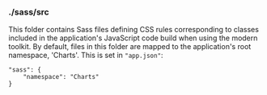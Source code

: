 ### ./sass/src

This folder contains Sass files defining CSS rules corresponding to classes
included in the application's JavaScript code build when using the modern toolkit.
By default, files in this folder are mapped to the application's root namespace, 'Charts'.
This is set in `"app.json"`:

    "sass": {
        "namespace": "Charts"
    }